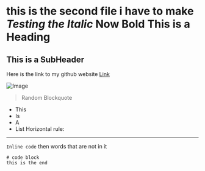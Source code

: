 this is the second file i have to make
_Testing the Italic_
__Now Bold__
This is a Heading 
=========
This is a SubHeader
---------
Here is the link to my github website [Link](https://nora-zajzon.github.io/cse15l-lab-reports/)

![Image]([http://url/a.png](https://images.pexels.com/photos/1108099/pexels-photo-1108099.jpeg?cs=srgb&dl=pexels-chevanon-photography-1108099.jpg&fm=jpg)https://images.pexels.com/photos/1108099/pexels-photo-1108099.jpeg?cs=srgb&dl=pexels-chevanon-photography-1108099.jpg&fm=jpg)
> Random Blockquote
* This
* Is
* A
* List
Horizontal rule:
---
`Inline code` then words that are not in it
```
# code block
this is the end
```
